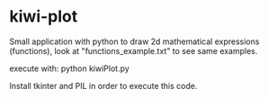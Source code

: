 # kiwi-plot
Small application with python to draw 2d mathematical expressions (functions), look at "functions_example.txt" to see same examples.

execute with: python kiwiPlot.py

Install tkinter and PIL in order to execute this code.
